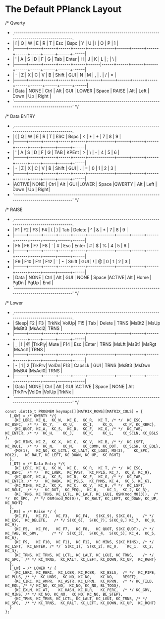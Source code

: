 # The Default PPlanck Layout

/* Qwerty
 * ,-------------------------------------------------------------------------------------------------------.
 * |  [   |   Q  |   W  |   E  |   R  |   T   |   Esc  |   Bspc |   Y  |   U  |   I  |   O  |   P  |  ]    |
 * |------+------+------+------+------+-------------+------+------+------+------+-----+------+------+------|
 * |  '   |   A  |   S  |   D  |   F  |   G   |   Tab  |  Enter |   H  |   J  |   K  |   L  |   ;  |  \    |
 * |------+------+------+------+------+------|------+------+------+------+------+-----+------+------+------|
 * |  -   |   Z  |   X  |   C  |   V  |   B   |  Shift |  GUI   |   N  |   M  |   ,  |   .  |   /  |  =    |
 * |------+------+------+------+------+------+------+------+------+-----+------+------+------+------+------|
 * | Data | NONE | Ctrl | Alt  | GUI  | LOWER |      Space     | RAISE | Alt  | Left | Down |  Up  | Right |
 * `-------------------------------------------------------------------------------------------------------'
 */

 /* Data ENTRY
 * ,-------------------------------------------------------------------------------------------------------.
 * |  [   |   Q  |   W  |   E  |   R  |   T   |   ESC   |  Bspc |   <   |   *  |   +  |   7  |   8  |  9   |
 * |------+------+------+------+------+-------------+------+------+------+------+-----+------+------+------|
 * |  '   |   A  |   S  |   D  |   F  |   G   |   TAB   | KPEnt |   >   |   \  |   -  |   4  |   5  |  6   |
 * |------+------+------+------+------+-------------+------+------+------+------+-----+------+------+------|
 * |  -   |   Z  |   X  |   C  |   V  |   B   |  Shift  |  GUI  |   .   |   =  |   0  |   1  |   2  |  3   |
 * |------+------+------+------+------+-------------+------+------+------+------+-----+------+------+------|
 * |ACTIVE| NONE | Ctrl | Alt  | GUI  |LOWER  |        Space    |QWERTY | Alt  | Left | Down |  Up  | Right|
 * `-------------------------------------------------------------------------------------------------------'
  */

  /* RAISE
  * ,-------------------------------------------------------------------------------------------------------.
  * |  F1  |  F2  |  F3  |  F4  |  (   |    )  |   Tab   | Delete |   ^  |   &  |   *  |   7  |   8  |  9   |
  * |------+------+------+------+------+-------------+------+------+------+------+-----+------+------+------|
  * |  F5  |  F6  |  F7  |  F8  |  `   |   #   |   Esc   |  Enter |   #  |   $  |   %  |   4  |   5  |  6   |
  * |------+------+------+------+------+-------------+------+------+------+------+-----+------+------+------|
  * |  F9  |  F10 |  F11 |  F12 |  `   |   ~   |  Shift  |  GUI   |   !  |   @  |   0  |   1  |   2  |  3   |
  * |------+------+------+------+------+-------------+------+------+------+------+-----+------+------+------|
  * | Data | NONE | Ctrl | Alt  | GUI  | NONE  |        Space     |ACTIVE| Alt  | Home | PgDn | PgUp | End  |
  * `-------------------------------------------------------------------------------------------------------'
   */

   /* Lower
   * ,-------------------------------------------------------------------------------------------------------.
   * | Sleep|  F2  |  F3  | TrkNx| VolUp|   F15 |   Tab   | Delete | TRNS |MsBt2 | MsUp |MsBt3 |MsAcl2| TRNS |
   * |------+------+------+------+------+-------------+------+------+------+------+-----+------+------+------|
   * |  _   |   !  |   @  |TrkPly| Mute |   F14 |   Esc   |  Enter | TRNS |MsLft |MsBt1 |MsRgt |MsAcl1| TRNS |
   * |------+------+------+------+------+-------------+------+------+------+------+-----+------+------+------|
   * |  -   |   1  |   2  |TrkPrv| VolDn|   F13 |  CapsLk |  GUI   | TRNS |MsBt3 |MsDwn |MsBt4 |MsAcl0| TRNS |
   * |------+------+------+------+------+-------------+------+------+------+------+-----+------+------+------|
   * | Data | NONE | Ctrl | Alt  | GUI  |ACTIVE |        Space     | NONE | Alt  |TrkPrv|VolDn |VolUp |TrkNx |
   * `-------------------------------------------------------------------------------------------------------'
    */



    const uint16_t PROGMEM keymaps[][MATRIX_ROWS][MATRIX_COLS] = {
      [_QW] = /* QWERTY */{
        {KC_LBRC, KC_Q,  KC_W,  KC_E,  KC_R,  KC_T, /* */  KC_ESC,  KC_BSPC,  /* */  KC_Y,    KC_U,    KC_I,    KC_O,    KC_P, KC_RBRC},
        {KC_QUOT, KC_A,  KC_S,  KC_D,  KC_F,  KC_G, /* */  KC_TAB,  KC_ENTER, /* */  KC_H,    KC_J,    KC_K,    KC_L,    KC_SCLN, KC_BSLS },
        {KC_MINS, KC_Z,  KC_X,  KC_C,  KC_V,  KC_B, /* */  KC_LSFT, KC_RGUI,  /* */  KC_N,    KC_M,    KC_COMM, KC_DOT,  KC_SLSH, KC_EQL},
        {MO(1),   KC_NO, KC_LCTL, KC_LALT, KC_LGUI, MO(3),    KC_SPC,    MO(2),   KC_RALT, KC_LEFT, KC_DOWN, KC_UP,  KC_RGHT}
      },
      [_DT] = /* Data Entry */{
        {KC_LBRC, KC_Q,  KC_W,  KC_E,  KC_R,  KC_T, /* */  KC_ESC,  KC_BSPC,  /* */   KC_LABK,  KC_PAST,  KC_PPLS, KC_7,  KC_8, KC_9},
        {KC_QUOT, KC_A,  KC_S,  KC_D,  KC_F,  KC_G, /* */  KC_TAB,  KC_ENTER, /* */   KC_RABK,  KC_PSLS,  KC_PMNS, KC_4,  KC_5, KC_6},
        {KC_MINS, KC_Z,  KC_X,  KC_C,  KC_V,  KC_B, /* */  KC_LSFT, KC_RGUI,  /* */   KC_DOT,  KC_PEQL,  KC_0,    KC_1,  KC_2, KC_3},
        {KC_TRNS, KC_TRNS, KC_LCTL, KC_LALT, KC_LGUI, OSM(mod_MO(3)),  /* */  KC_SPC,  /* */ OSM(mod_MO(0)),  KC_RALT, KC_LEFT, KC_DOWN, KC_UP,  KC_RGHT}
      },
      [_RS] = /* Raise */ {
        {KC_F1,   KC_F2,   KC_F3,   KC_F4,   S(KC_9), S(KC_0),    /* */ KC_ESC,  KC_DELETE,   /* */ S(KC_6),  S(KC_7), S(KC_8,) KC_7,  KC_8, KC_9},
        {KC_F5,   KC_F6,   KC_F7,   KC_F8,   KC_QUOT, S(KC_QUOT), /* */ KC_TAB, KC_GRV,      /* */  S(KC_3),  S(KC_4,  S(KC_5), KC_4,  KC_5, KC_6},
        {KC_F9,   KC_F10,  KC_F11,  KC_F12,  KC_MINS, S(KC_MINS), /* */  KC_LSFT,  KC_ENTER, /* */  S(KC_1),  S(KC_2), KC_0,    KC_1,  KC_2, KC_3},
        {KC_TRNS, KC_TRNS, KC_LCTL, KC_LALT, KC_LGUI, KC_TRNS,    /* */  KC_SPC,  /* */ KC_TRNS,  KC_RALT, KC_LEFT, KC_DOWN, KC_UP,  KC_RGHT}
      },
      [_LW] = /* LOWER */ {
        {KC_LBRC, KC_RBRC,  KC_LCBR, KC_RCBR,  KC_BSLS,  /* */  KC_PIPE,  KC_PLUS, /* */  KC_UNDS,  KC_NO, KC_NO,    KC_NO,    RESET},
        {KC_CIRC, KC_AMPR,  KC_ASTR, KC_LPRN,  KC_RPRN,  /* */ KC_TILD, KC_EQL, /* */ KC_NO, KC_NO,  KC_NO, KC_NO, BL_TOGG},
        {KC_EXLM, KC_AT,    KC_HASH, KC_DLR,   KC_PERC,  /* */ KC_GRV, KC_MINS, /* */ KC_NO, KC_NO,  KC_NO, KC_NO, BL_STEP},
        {KC_TRNS, KC_TRNS, KC_LCTL, KC_LALT, KC_LGUI, KC_TRNS, /* */  KC_SPC,  /* */ KC_TRNS,  KC_RALT, KC_LEFT, KC_DOWN, KC_UP,  KC_RGHT}
      }
    };

